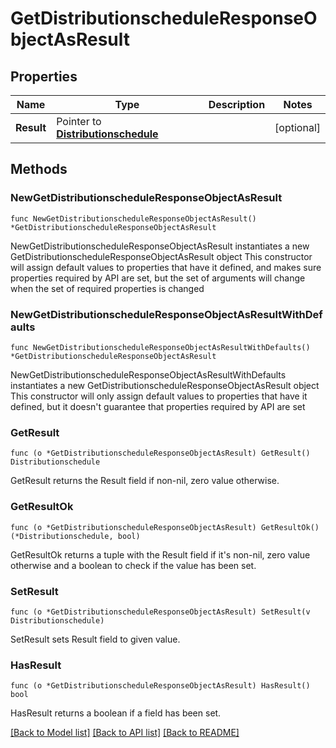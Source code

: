 # GetDistributionscheduleResponseObjectAsResult

## Properties

Name | Type | Description | Notes
------------ | ------------- | ------------- | -------------
**Result** | Pointer to [**Distributionschedule**](Distributionschedule.md) |  | [optional] 

## Methods

### NewGetDistributionscheduleResponseObjectAsResult

`func NewGetDistributionscheduleResponseObjectAsResult() *GetDistributionscheduleResponseObjectAsResult`

NewGetDistributionscheduleResponseObjectAsResult instantiates a new GetDistributionscheduleResponseObjectAsResult object
This constructor will assign default values to properties that have it defined,
and makes sure properties required by API are set, but the set of arguments
will change when the set of required properties is changed

### NewGetDistributionscheduleResponseObjectAsResultWithDefaults

`func NewGetDistributionscheduleResponseObjectAsResultWithDefaults() *GetDistributionscheduleResponseObjectAsResult`

NewGetDistributionscheduleResponseObjectAsResultWithDefaults instantiates a new GetDistributionscheduleResponseObjectAsResult object
This constructor will only assign default values to properties that have it defined,
but it doesn't guarantee that properties required by API are set

### GetResult

`func (o *GetDistributionscheduleResponseObjectAsResult) GetResult() Distributionschedule`

GetResult returns the Result field if non-nil, zero value otherwise.

### GetResultOk

`func (o *GetDistributionscheduleResponseObjectAsResult) GetResultOk() (*Distributionschedule, bool)`

GetResultOk returns a tuple with the Result field if it's non-nil, zero value otherwise
and a boolean to check if the value has been set.

### SetResult

`func (o *GetDistributionscheduleResponseObjectAsResult) SetResult(v Distributionschedule)`

SetResult sets Result field to given value.

### HasResult

`func (o *GetDistributionscheduleResponseObjectAsResult) HasResult() bool`

HasResult returns a boolean if a field has been set.


[[Back to Model list]](../README.md#documentation-for-models) [[Back to API list]](../README.md#documentation-for-api-endpoints) [[Back to README]](../README.md)


